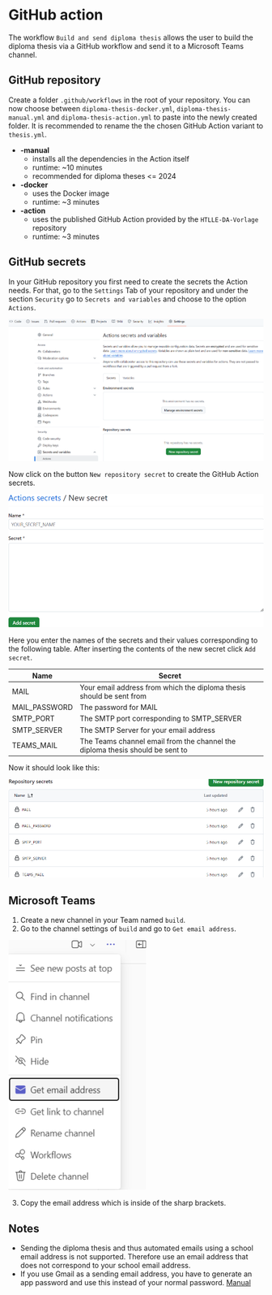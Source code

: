 # GitHub action

The workflow `Build and send diploma thesis` allows the user to build the diploma thesis via a GitHub workflow and send it to a Microsoft Teams channel.

## GitHub repository

Create a folder `.github/workflows` in the root of your repository. You can now choose between `diploma-thesis-docker.yml`, `diploma-thesis-manual.yml` and `diploma-thesis-action.yml` to paste into the newly created folder. It is recommended to rename the the chosen GitHub Action variant to `thesis.yml`.

- **-manual**
  - installs all the dependencies in the Action itself
  - runtime: ~10 minutes
  - recommended for diploma theses <= 2024
- **-docker**
  - uses the Docker image
  - runtime: ~3 minutes
- **-action**
  - uses the published GitHub Action provided by the `HTLLE-DA-Vorlage` repository
  - runtime: ~3 minutes

## GitHub secrets

In your GitHub repository you first need to create the secrets the Action needs. For that, go to the `Settings` Tab of your repository and under the section `Security` go to `Secrets and variables` and choose to the option `Actions`.

![Github repository settings](img/github-repo-settings.png)

Now click on the button `New repository secret` to create the GitHub Action secrets.

![Github secret creation](img/github-action-secret-creation.png)

Here you enter the names of the secrets and their values corresponding to the following table. After inserting the contents of the new secret click `Add secret`.

| Name | Secret |
|-|-|
| MAIL | Your email address from which the diploma thesis should be sent from  |
| MAIL_PASSWORD | The password for MAIL |
| SMTP_PORT | The SMTP port corresponding to SMTP_SERVER |
| SMTP_SERVER | The SMTP Server for your email address |
| TEAMS_MAIL | The Teams channel email from the channel the diploma thesis should be sent to |

Now it should look like this:

![Github action secret overview](img/github-action-secret-overview.png)

## Microsoft Teams

1. Create a new channel in your Team named `build`.
2. Go to the channel settings of `build` and go to `Get email address`.

![Github Headbar](img/teams-channel-settings.png)

3. Copy the email address which is inside of the sharp brackets.

## Notes

- Sending the diploma thesis and thus automated emails using a school email address is not supported. Therefore use an email address that does not correspond to your school email address.
- If you use Gmail as a sending email address, you have to generate an app password and use this instead of your normal password. [Manual](https://knowledge.workspace.google.com/kb/how-to-create-app-passwords-000009237)
